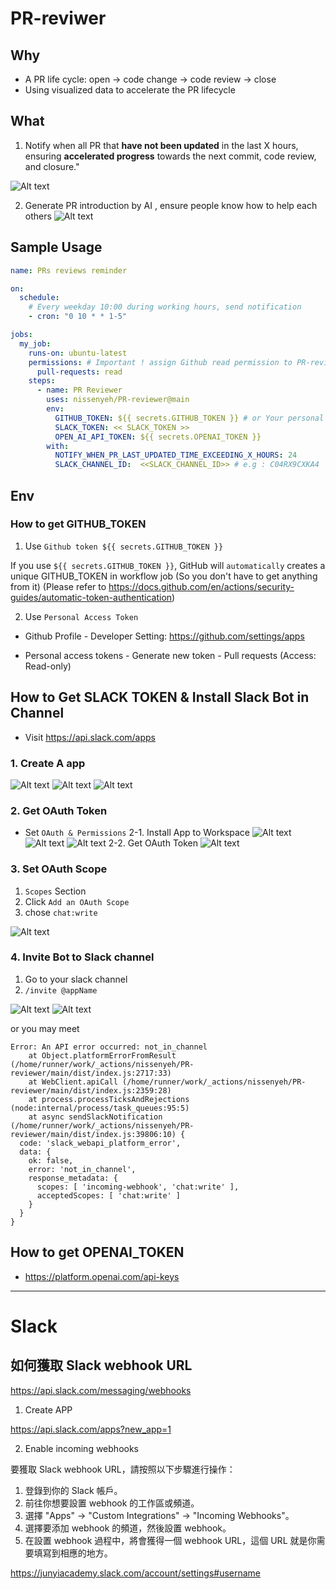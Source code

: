 # PR-reviwer


## Why

- A PR life cycle: open -> code change -> code review -> close
- Using visualized data to accelerate the PR lifecycle

## What

1. Notify when all PR that **have not been updated** in the last X hours, ensuring **accelerated progress** towards the next commit, code review, and closure."

![Alt text](<CleanShot 2024-05-12 at 23.12.15@2x.png>)


2. Generate PR introduction by AI , ensure people know how to help each others
![Alt text](<CleanShot 2024-05-12 at 23.12.46@2x.png>)

## Sample Usage 

```yaml
name: PRs reviews reminder

on:
  schedule:
    # Every weekday 10:00 during working hours, send notification
    - cron: "0 10 * * 1-5"

jobs:
  my_job:
    runs-on: ubuntu-latest
    permissions: # Important ! assign Github read permission to PR-reviewer
      pull-requests: read 
    steps:
      - name: PR Reviewer
        uses: nissenyeh/PR-reviewer@main
        env:
          GITHUB_TOKEN: ${{ secrets.GITHUB_TOKEN }} # or Your personal token
          SLACK_TOKEN: << SLACK_TOKEN >>
          OPEN_AI_API_TOKEN: ${{ secrets.OPENAI_TOKEN }}
        with:
          NOTIFY_WHEN_PR_LAST_UPDATED_TIME_EXCEEDING_X_HOURS: 24 
          SLACK_CHANNEL_ID:  <<SLACK_CHANNEL_ID>> # e.g : C04RX9CXKA4
```

## Env

### How to get GITHUB_TOKEN

1. Use `Github token ${{ secrets.GITHUB_TOKEN }}`

If you use  `${{ secrets.GITHUB_TOKEN }}`, GitHub will `automatically` creates a unique GITHUB_TOKEN in workflow job (So you don't have to get anything from it)
 (Please refer to https://docs.github.com/en/actions/security-guides/automatic-token-authentication)


2. Use `Personal Access Token`

- Github Profile - Developer Setting: https://github.com/settings/apps

- Personal access tokens -  Generate new token - Pull requests (Access: Read-only)


## How to Get SLACK TOKEN & Install Slack Bot in Channel

- Visit https://api.slack.com/apps

### 1. Create A app

![Alt text](<CleanShot 2024-05-10 at 18.16.52.png>)
![Alt text](<CleanShot 2024-05-10 at 18.10.42.png>)
![Alt text](<CleanShot 2024-05-10 at 18.16.32.png>)

### 2. Get OAuth Token

- Set `OAuth & Permissions`
2-1. Install App to Workspace 
![Alt text](<CleanShot 2024-05-10 at 18.17.45.png>)
![Alt text](<CleanShot 2024-05-10 at 18.19.11.png>)
![Alt text](<CleanShot 2024-05-10 at 18.20.56@2x.png>)
2-2. Get OAuth Token
![Alt text](<CleanShot 2024-05-10 at 18.21.24.png>)


### 3. Set OAuth Scope

1.  `Scopes` Section  
2.  Click  `Add an OAuth Scope` 
3. chose `chat:write`


![Alt text](<CleanShot 2024-05-10 at 18.18.37.png>)


### 4. Invite Bot to Slack channel

1. Go to your slack channel 
2. `/invite @appName`

![Alt text](<CleanShot 2024-05-10 at 18.42.00@2x.png>)
![Alt text](<CleanShot 2024-05-10 at 18.42.24@2x.png>)


or you may meet 

```
Error: An API error occurred: not_in_channel
    at Object.platformErrorFromResult (/home/runner/work/_actions/nissenyeh/PR-reviewer/main/dist/index.js:2717:33)
    at WebClient.apiCall (/home/runner/work/_actions/nissenyeh/PR-reviewer/main/dist/index.js:2359:28)
    at process.processTicksAndRejections (node:internal/process/task_queues:95:5)
    at async sendSlackNotification (/home/runner/work/_actions/nissenyeh/PR-reviewer/main/dist/index.js:39806:10) {
  code: 'slack_webapi_platform_error',
  data: {
    ok: false,
    error: 'not_in_channel',
    response_metadata: {
      scopes: [ 'incoming-webhook', 'chat:write' ],
      acceptedScopes: [ 'chat:write' ]
    }
  }
}
```


## How to get OPENAI_TOKEN

- https://platform.openai.com/api-keys





-----

# Slack

## 如何獲取 Slack webhook URL

https://api.slack.com/messaging/webhooks

1. Create APP

https://api.slack.com/apps?new_app=1

2. Enable incoming webhooks 

要獲取 Slack webhook URL，請按照以下步驟進行操作：
1. 登錄到你的 Slack 帳戶。
2. 前往你想要設置 webhook 的工作區或頻道。
3. 選擇 "Apps" -> "Custom Integrations" -> "Incoming Webhooks"。
4. 選擇要添加 webhook 的頻道，然後設置 webhook。
5. 在設置 webhook 過程中，將會獲得一個 webhook URL，這個 URL 就是你需要填寫到相應的地方。

https://junyiacademy.slack.com/account/settings#username

